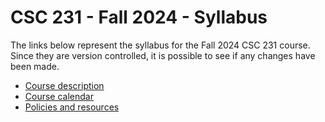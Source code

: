 # CSC 231 - Fall 2024 - Syllabus

The links below represent the syllabus for the Fall 2024 CSC 231 course.
Since they are version controlled, it is possible to see if any changes have been made.

* [Course description](description.md)
* [Course calendar](calendar.md)
* [Policies and resources](../../../common/policies_and_resources.md)